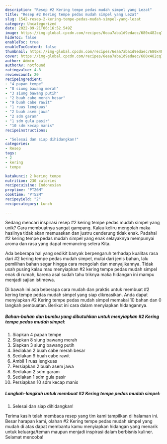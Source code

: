```yaml
---
description: "Resep #2 Kering tempe pedas mudah simpel yang Lezat"
title: "Resep #2 Kering tempe pedas mudah simpel yang Lezat"
slug: 1542-resep-2-kering-tempe-pedas-mudah-simpel-yang-lezat
category: Uncategorized
date: 2022-09-21T06:16:52.549Z
image: https://img-global.cpcdn.com/recipes/6eaa7aba1d9edaec/680x482cq70/2-kering-tempe-pedas-mudah-simpel-foto-resep-utama.jpg
hideToc: false
enableToc: true
enableTocContent: false
thumbnail: https://img-global.cpcdn.com/recipes/6eaa7aba1d9edaec/680x482cq70/2-kering-tempe-pedas-mudah-simpel-foto-resep-utama.jpg
cover: https://img-global.cpcdn.com/recipes/6eaa7aba1d9edaec/680x482cq70/2-kering-tempe-pedas-mudah-simpel-foto-resep-utama.jpg
author: Admin
authorAv: notfound
ratingvalue: 4.8
reviewcount: 20
recipeingredient:
- "4 papan tempe"
- "8 siung bawang merah"
- "3 siung bawang putih"
- "2 buah cabe merah besar"
- "9 buah cabe rawit"
- "1 ruas lengkuas"
- "2 buah asem jawa"
- "2 sdm garam"
- "1 sdm gula pasir"
- "10 sdm kecap manis"
recipeinstructions:

- "Selesai dan siap dihidangkan!"
categories:
- Resep
tags:
- 2
- kering
- tempe

katakunci: 2 kering tempe 
nutrition: 230 calories
recipecuisine: Indonesian
preptime: "PT26M"
cooktime: "PT52M"
recipeyield: "2"
recipecategory: Lunch

---
```





Sedang mencari inspirasi resep #2 kering tempe pedas mudah simpel yang unik? Cara membuatnya sangat gampang. Kalau keliru mengolah maka hasilnya tidak akan memuaskan dan justru cenderung tidak enak. Padahal #2 kering tempe pedas mudah simpel yang enak selayaknya mempunyai aroma dan rasa yang dapat memancing selera Kita.







Ada beberapa hal yang sedikit banyak berpengaruh terhadap kualitas rasa dari #2 kering tempe pedas mudah simpel, mulai dari jenis bahan, lalu pemilihan bahan segar hingga cara mengolah dan menyajikannya. Tidak usah pusing kalau mau menyiapkan #2 kering tempe pedas mudah simpel enak di rumah, karena asal sudah tahu triknya maka hidangan ini mampu menjadi sajian istimewa.






Di bawah ini ada beberapa cara mudah dan praktis untuk membuat #2 kering tempe pedas mudah simpel yang siap dikreasikan. Anda dapat menyiapkan #2 Kering tempe pedas mudah simpel memakai 10 bahan dan 0 langkah pembuatan. Berikut ini cara dalam menyiapkan hidangannya.

<!--inarticleads1-->

##### Bahan-bahan dan bumbu yang dibutuhkan untuk menyiapkan #2 Kering tempe pedas mudah simpel:

1. Siapkan 4 papan tempe
1. Siapkan 8 siung bawang merah
1. Siapkan 3 siung bawang putih
1. Sediakan 2 buah cabe merah besar
1. Sediakan 9 buah cabe rawit
1. Ambil 1 ruas lengkuas
1. Persiapkan 2 buah asem jawa
1. Sediakan 2 sdm garam
1. Sediakan 1 sdm gula pasir
1. Persiapkan 10 sdm kecap manis




<!--inarticleads2-->

##### Langkah-langkah untuk membuat #2 Kering tempe pedas mudah simpel:


1. Selesai dan siap dihidangkan!



Terima kasih telah membaca resep yang tim kami tampilkan di halaman ini. Besar harapan kami, olahan #2 Kering tempe pedas mudah simpel yang mudah di atas dapat membantu kamu menyiapkan hidangan yang menarik untuk keluarga/teman maupun menjadi inspirasi dalam berbisnis kuliner. Selamat mencoba!
